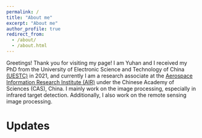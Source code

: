 ```yaml
---
permalink: /
title: "About me"
excerpt: "About me"
author_profile: true
redirect_from: 
  - /about/
  - /about.html
---
```


Greetings! Thank you for visiting my page!
I am Yuhan and I received my PhD from the University of Electronic Science and Technology of China [(UESTC)](https://en.uestc.edu.cn/) in 2021, and currently I am a research associate at the [Aerospace Information Research Institute (AIR)](http://english.aircas.cn/) under the Chinese Academy of Sciences (CAS), China. I mainly work on the image processing, especially in infrared target detection. Additionally, I also work on the remote sensing image processing. 

Updates
======
